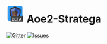 # [![Aoe2](https://raw.githubusercontent.com/Naramsim/Aoe2-Stratega/master/app/src/main/res/mipmap-mdpi/ic_launcher.png?token=AIlFrOwtum0tSxOiI2jY1Cr86uCyfnkNks5XGpEpwA%3D%3D)](https://github.com/Naramsim/Aoe2-Stratega) Aoe2-Stratega

[![Gitter](https://img.shields.io/gitter/room/Naramsim/aoe2-stratega.svg)](https://gitter.im/Naramsim/aoe2-stratega)
[![Issues](https://img.shields.io/github/issues/Naramsim/Aoe2-stratega.svg)](https://github.com/Naramsim/Aoe2-Stratega/issues)
